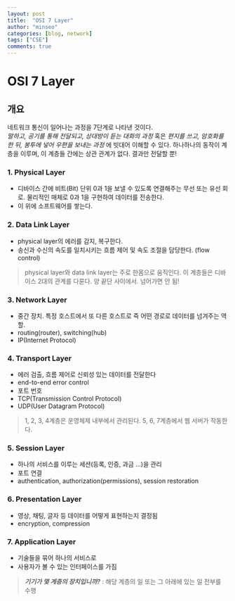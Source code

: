 ```yaml
---
layout: post
title:  "OSI 7 Layer"
author: "minseo"
categories: [blog, network]
tags: ["CSE"]
comments: true
---
```

# OSI 7 Layer

## 개요
네트워크 통신이 일어나는 과정을 7단계로 나타낸 것이다.   
*말하고, 공기를 통해 전달되고, 상대방이 듣는 대화의 과정* 혹은 *편지를 쓰고, 암호화를 한 뒤, 봉투에 넣어 우편을 보내는 과정* 에 빗대어 이해할 수 있다. 하나하나의 동작이 계층을 이루며, 이 계층들 간에는 상관 관계가 없다. 결과만 전달할 뿐!

### 1. Physical Layer
- 디바이스 간에 비트(Bit) 단위 0과 1을 보낼 수 있도록 연결해주는 무선 또는 유선 회로.
물리적인 매체로 0과 1을 구현하여 데이터를 전송한다.
- 이 위에 소프트웨어를 쌓는다.

### 2. Data Link Layer
- physical layer의 에러를 감지, 복구한다.
- 송신과 수신의 속도를 일치시키는 흐름 제어 및 속도 조절을 담당한다. (flow control)
   
> physical layer와 data link layer는 주로 한몸으로 움직인다.
> 이 계층들은 디바이스 2대의 관계를 다룬다. 양 끝단 사이에서. 넘어가면 안 됨!

### 3. Network Layer
- 중간 장치. 특정 호스트에서 또 다른 호스트로 즉 어떤 경로로 데이터를 넘겨주는 역할.
- routing(router), switching(hub)
- IP(Internet Protocol)

### 4. Transport Layer
- 에러 검출, 흐름 제어로 신뢰성 있는 데이터를 전달한다
- end-to-end error control
- 포트 번호 
- TCP(Transmission Control Protocol)
- UDP(User Datagram Protocol)
   
> 1, 2, 3, 4계층은 운영체제 내부에서 관리된다.
> 5, 6, 7계층에서 웹 서버가 작동한다.

### 5. Session Layer
- 하나의 서비스를 이루는 세션(등록, 인증, 과금 ...)을 관리
- 포트 연결
- authentication, authorization(permissions), session restoration

### 6. Presentation Layer
- 영상, 채팅, 글자 등 데이터를 어떻게 표현하는지 결정됨
- encryption, compression

### 7. Application Layer
- 기술들을 묶어 하나의 서비스로
- 사용자가 볼 수 있는 인터페이스를 가짐
   
> __*기기가 몇 계층의 장치입니까?*__
> : 해당 계층의 일 또는 그 아래에 있는 일 전부를 수행